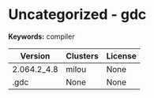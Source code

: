 # Uncategorized - gdc



**Keywords:** compiler



| Version | Clusters | License |
| ------- | -------- | ------- |
| 2.064.2_4.8 | milou | None |
| .gdc | None | None |
